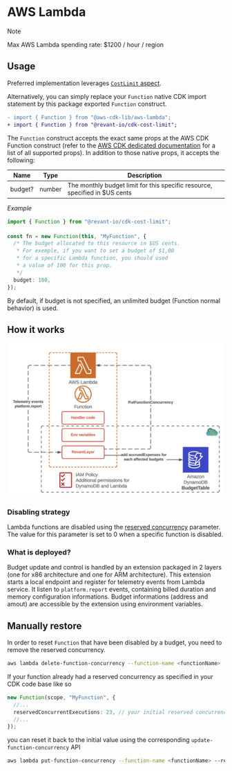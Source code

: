 # AWS Lambda

> [!NOTE]
> Max AWS Lambda spending rate: $1200 / hour / region

## Usage

Preferred implementation leverages [`CostLimit` aspect](./constructs.md#costlimit-aspect).

Alternatively, you can simply replace your `Function` native CDK import statement by this package exported `Function` construct.

```diff
- import { Function } from "@aws-cdk-lib/aws-lambda";
+ import { Function } from "@revant-io/cdk-cost-limit";
```

The `Function` construct accepts the exact same props at the AWS CDK Function construct (refer to the [AWS CDK dedicated documentation](https://docs.aws.amazon.com/cdk/api/v2/docs/aws-cdk-lib.aws_lambda.Function.html) for a list of all supported props). In addition to those native props, it accepts the following:

| Name    | Type   | Description                                                                 |
| ------- | ------ | --------------------------------------------------------------------------- |
| budget? | number | The monthly budget limit for this specific resource, specified in $US cents |

_Example_

```typescript
import { Function } from "@revant-io/cdk-cost-limit";

const fn = new Function(this, "MyFunction", {
  /* The budget allocated to this resource in $US cents.
   * For exemple, if you want to set a budget of $1,00
   * for a specific Lambda function, you should used
   * a value of 100 for this prop.
   */
  budget: 100,
});
```

By default, if budget is not specified, an unlimited budget (Function normal behavior) is used.

## How it works

![Lambda architecture](../images/lambda.png)


### Disabling strategy

Lambda functions are disabled using the [reserved concurrency](https://docs.aws.amazon.com/lambda/latest/dg/configuration-concurrency.html) parameter. The value for this parameter is set to 0 when a specific function is disabled.
### What is deployed?

Budget update and control is handled by an extension packaged in 2 layers (one for x86 architecture and one for ARM architecture). This extension starts a local endpoint and register for telemetry events from Lambda service. It listen to `platform.report` events, containing billed duration and memory configuration informations. Budget informations (address and amout) are accessible by the extension using environment variables.

## Manually restore

In order to reset `Function` that have been disabled by a budget, you need to remove the reserved concurrency.

```sh
aws lambda delete-function-concurrency --function-name <functionName>
```

If your function already had a reserved concurrency as specified in your CDK code base like so

```typescript
new Function(scope, "MyFunction", {
  //...
  reservedConcurrentExecutions: 23, // your initial reserved concurrency
  //...
});
```

you can reset it back to the initial value using the corresponding `update-function-concurrency` API

```sh
aws lambda put-function-concurrency --function-name <functionName> --reserved-concurrent-executions <initialReservedConcurrencyValue>
```
